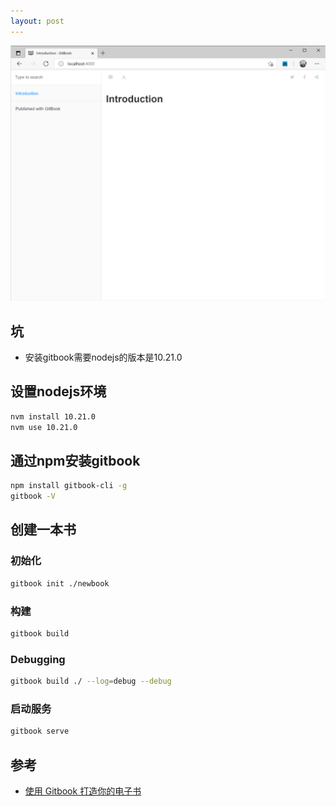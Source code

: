 ```yaml
---
layout: post
---
```


![](/assets/img/gitbook.png)

## 坑
* 安装gitbook需要nodejs的版本是10.21.0

## 设置nodejs环境

```bash
nvm install 10.21.0
nvm use 10.21.0
```

## 通过npm安装gitbook
```bash
npm install gitbook-cli -g
gitbook -V
```

## 创建一本书
### 初始化
```bash
gitbook init ./newbook
```

### 构建
```bash
gitbook build 
```

### Debugging
```bash
gitbook build ./ --log=debug --debug
```

### 启动服务
```bash
gitbook serve
```

## 参考
* [使用 Gitbook 打造你的电子书](https://zhuanlan.zhihu.com/p/34946169)
